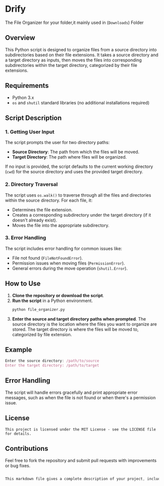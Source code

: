 # Drify
The File Organizer for your folder,it mainly used in (`Downloads`) Folder
## Overview
This Python script is designed to organize files from a source directory into subdirectories based on their file extensions. It takes a source directory and a target directory as inputs, then moves the files into corresponding subdirectories within the target directory, categorized by their file extensions.

## Requirements
- Python 3.x
- `os` and `shutil` standard libraries (no additional installations required)

## Script Description

### 1. Getting User Input
The script prompts the user for two directory paths:
- **Source Directory**: The path from which the files will be moved.
- **Target Directory**: The path where files will be organized.

If no input is provided, the script defaults to the current working directory (`cwd`) for the source directory and uses the provided target directory.

### 2. Directory Traversal
The script uses `os.walk()` to traverse through all the files and directories within the source directory. For each file, it:
- Determines the file extension.
- Creates a corresponding subdirectory under the target directory (if it doesn't already exist).
- Moves the file into the appropriate subdirectory.

### 3. Error Handling
The script includes error handling for common issues like:
- File not found (`FileNotFoundError`).
- Permission issues when moving files (`PermissionError`).
- General errors during the move operation (`shutil.Error`).

## How to Use

1. **Clone the repository or download the script**.
2. **Run the script** in a Python environment.
   ```bash
   python file_organizer.py
   ```
3. **Enter the source and target directory paths when prompted**.
The source directory is the location where the files you want to organize are stored.
The target directory is where the files will be moved to, categorized by file extension.
## Example
```javascript
Enter the source directory: /path/to/source
Enter the target directory: /path/to/target
```
## Error Handling
The script will handle errors gracefully and print appropriate error messages, such as when the file is not found or when there's a permission issue.
## License
```
This project is licensed under the MIT License - see the LICENSE file for details.
```

## Contributions
Feel free to fork the repository and submit pull requests with improvements or bug fixes.

```css

This markdown file gives a complete description of your project, including its functionality, usage, and error handling, making it easy for others to understand and use.







